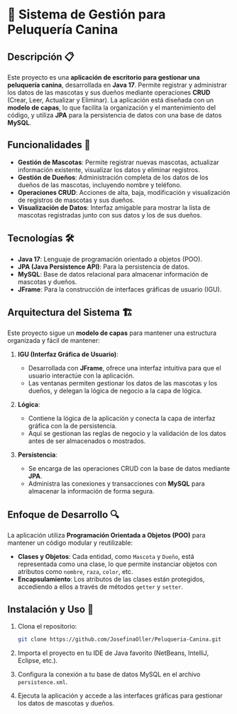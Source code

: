 # 🐶 Sistema de Gestión para Peluquería Canina

## Descripción 📋

Este proyecto es una **aplicación de escritorio para gestionar una peluquería canina**, desarrollada en **Java 17**. Permite registrar y administrar los datos de las mascotas y sus dueños mediante operaciones **CRUD** (Crear, Leer, Actualizar y Eliminar). La aplicación está diseñada con un **modelo de capas**, lo que facilita la organización y el mantenimiento del código, y utiliza **JPA** para la persistencia de datos con una base de datos **MySQL**.

## Funcionalidades 🌟

- **Gestión de Mascotas**: Permite registrar nuevas mascotas, actualizar información existente, visualizar los datos y eliminar registros.
- **Gestión de Dueños**: Administración completa de los datos de los dueños de las mascotas, incluyendo nombre y teléfono.
- **Operaciones CRUD**: Acciones de alta, baja, modificación y visualización de registros de mascotas y sus dueños.
- **Visualización de Datos**: Interfaz amigable para mostrar la lista de mascotas registradas junto con sus datos y los de sus dueños.
  
## Tecnologías 🛠️

- **Java 17**: Lenguaje de programación orientado a objetos (POO).
- **JPA (Java Persistence API)**: Para la persistencia de datos.
- **MySQL**: Base de datos relacional para almacenar información de mascotas y dueños.
- **JFrame**: Para la construcción de interfaces gráficas de usuario (IGU).

## Arquitectura del Sistema 🏗️

Este proyecto sigue un **modelo de capas** para mantener una estructura organizada y fácil de mantener:

1. **IGU (Interfaz Gráfica de Usuario)**: 
   - Desarrollada con **JFrame**, ofrece una interfaz intuitiva para que el usuario interactúe con la aplicación.
   - Las ventanas permiten gestionar los datos de las mascotas y los dueños, y delegan la lógica de negocio a la capa de lógica.

2. **Lógica**:
   - Contiene la lógica de la aplicación y conecta la capa de interfaz gráfica con la de persistencia.
   - Aquí se gestionan las reglas de negocio y la validación de los datos antes de ser almacenados o mostrados.

3. **Persistencia**:
   - Se encarga de las operaciones CRUD con la base de datos mediante **JPA**.
   - Administra las conexiones y transacciones con **MySQL** para almacenar la información de forma segura.

## Enfoque de Desarrollo 🔍

La aplicación utiliza **Programación Orientada a Objetos (POO)** para mantener un código modular y reutilizable:

- **Clases y Objetos**: Cada entidad, como `Mascota` y `Dueño`, está representada como una clase, lo que permite instanciar objetos con atributos como `nombre`, `raza`, `color`, etc.
- **Encapsulamiento**: Los atributos de las clases están protegidos, accediendo a ellos a través de métodos `getter` y `setter`.

## Instalación y Uso 🚀

1. Clona el repositorio:

   ```bash
   git clone https://github.com/JosefinaOller/Peluqueria-Canina.git
   ```

2. Importa el proyecto en tu IDE de Java favorito (NetBeans, IntelliJ, Eclipse, etc.).

3. Configura la conexión a tu base de datos MySQL en el archivo `persistence.xml`.

4. Ejecuta la aplicación y accede a las interfaces gráficas para gestionar los datos de mascotas y dueños.



